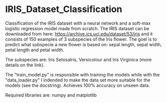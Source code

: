 # IRIS_Dataset_Classification
Classification of the IRIS dataset with a neural network and a soft-max logistic regression model made from scratch.
The IRIS dataset can be downloaded from here: https://archive.ics.uci.edu/dataset/53/iris and it consists of 150 examples of 3 subspecies of the Iris flower. The goel is to predict what subspecie a new flower is based on:
sepal length, sepal width, petal length and petal width. 

The subspecies are: 
Iris SetosaIris, Versicolour and Iris Virginica (more details on the link).

The "train_model.py" is responsible with training the models while with the "data_loader.py" I indended to make the data set more suitable for the models (see the docstring).
Achieves 100% accuracy on unseen data.

Required libraries are: numpy and matplotlib
